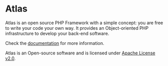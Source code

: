 Atlas
======

Atlas is an open source PHP Framework with a simple concept: you are free to write your code your own way.
It provides an Object-oriented PHP infrastructure to develop your back-end software.

Check the [documentation](http://fmsouza.github.io/atlas) for more information.

Atlas is an Open-source software and is licensed under [Apache License v2.0](https://github.com/fmsouza/atlas/blob/master/LICENSE.txt).
